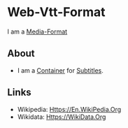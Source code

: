 # Web-Vtt-Format

I am a [Media-Format](30010000.md)

## About

- I am a [Container](600063.md) for [Subtitles](700069.md).

## Links

- Wikipedia: [Https://En.WikiPedia.Org](https://en.wikipedia.org/wiki/WebVTT)
- Wikidata: [Https://WikiData.Org](https://wikidata.org/wiki/Q3566973)
